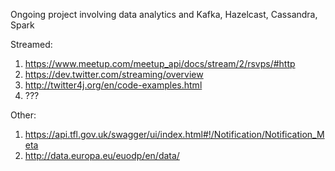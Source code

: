 Ongoing project involving data analytics and Kafka, Hazelcast, Cassandra, Spark

Streamed:

1. https://www.meetup.com/meetup_api/docs/stream/2/rsvps/#http
2. https://dev.twitter.com/streaming/overview
3. http://twitter4j.org/en/code-examples.html
4. ???

Other:

1. https://api.tfl.gov.uk/swagger/ui/index.html#!/Notification/Notification_Meta
2. http://data.europa.eu/euodp/en/data/



